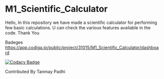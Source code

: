 # M1_Scientific_Calculator
Hello,
In this repository we have made a scientific calculator for performing few basic calculations.
U can check the various features available in the code.
Thank You


Badeges
https://app.codiga.io/public/project/31015/M1_Scientific_Calculator/dashboard

[![Codacy Badge](https://app.codacy.com/project/badge/Grade/e75128e1c1a54bd7b7bf1ad1eaa1fe78)](https://www.codacy.com/gh/tanmaypadhi08/M1_Scientific_Calculator/dashboard?utm_source=github.com&amp;utm_medium=referral&amp;utm_content=tanmaypadhi08/M1_Scientific_Calculator&amp;utm_campaign=Badge_Grade)




Contributed By Tanmay Padhi
